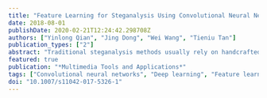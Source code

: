 ```yaml
---
title: "Feature Learning for Steganalysis Using Convolutional Neural Networks"
date: 2018-08-01
publishDate: 2020-02-21T12:24:42.298708Z
authors: ["Yinlong Qian", "Jing Dong", "Wei Wang", "Tieniu Tan"]
publication_types: ["2"]
abstract: "Traditional steganalysis methods usually rely on handcrafted features. However, with the rapid development of advanced steganography, manual design of complex features has become increasingly difficult. In this paper, we propose a new paradigm for steganalysis based on the concept of feature learning. In our method, Convolutional Neural Network (CNN) is used to automatically learn features for steganalysis. To make CNN work better for steganalysis, we incorporate domain knowledge of steganalysis (i.e. enhancing stego noise and exploiting nearby dependencies) when designing the CNN architectures. We further propose to use model combination to boost the performance of CNN based method. Additionally, a cropping strategy is proposed to enable the CNN based model to deal with arbitrary input image sizes. We demonstrate the effectiveness of the proposed method against state-of-the-art spatial domain steganographic algorithms such as HUGO, WOW, S-UNIWARD, MiPOD, and HILL-CMD. To help understand the learned features from CNN, we provide visualizations of the learned filters and feature maps. Finally, we also provide quantitative analysis of the learned features from convolutional layers."
featured: true
publication: "*Multimedia Tools and Applications*"
tags: ["Convolutional neural networks", "Deep learning", "Feature learning", "Steganalysis", "Steganography"]
doi: "10.1007/s11042-017-5326-1"
---
```


